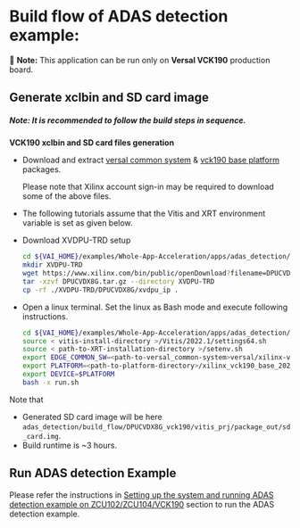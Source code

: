 # Build flow of ADAS detection example: 
:pushpin: **Note:** This application can be run only on **Versal VCK190** production board.

## Generate xclbin and SD card image

##### **Note:** It is recommended to follow the build steps in sequence.

**VCK190 xclbin and SD card files generation**
* Download and extract [versal common system](https://www.xilinx.com/member/forms/download/xef.html?filename=xilinx-versal-common-v2022.1_04191534.tar.gz) & [vck190 base platform](https://www.xilinx.com/member/forms/download/design-license-vck190-base-xef.html?filename=xilinx_vck190_base_202210_1.zip) packages.
    
    Please note that Xilinx account sign-in may be required to download some of the above files.
    
* The following tutorials assume that the Vitis and XRT environment variable is set as given below.

* Download XVDPU-TRD setup
    ```sh
    cd ${VAI_HOME}/examples/Whole-App-Acceleration/apps/adas_detection/build_flow/DPUCVDX8G_vck190
    mkdir XVDPU-TRD
    wget https://www.xilinx.com/bin/public/openDownload?filename=DPUCVDX8G.tar.gz
    tar -xzvf DPUCVDX8G.tar.gz --directory XVDPU-TRD
    cp -rf ./XVDPU-TRD/DPUCVDX8G/xvdpu_ip .
    ```

* Open a linux terminal. Set the linux as Bash mode and execute following instructions.
    ```sh
    cd ${VAI_HOME}/examples/Whole-App-Acceleration/apps/adas_detection/build_flow/DPUCVDX8G_vck190
    source < vitis-install-directory >/Vitis/2022.1/settings64.sh
    source < path-to-XRT-installation-directory >/setenv.sh
    export EDGE_COMMON_SW=<path-to-versal_common-system>versal/xilinx-versal-common-v2022.1
    export PLATFORM=<path-to-platform-directory>/xilinx_vck190_base_202210_1/xilinx_vck190_base_202210_1.xpfm
    export DEVICE=$PLATFORM
    bash -x run.sh
    ```
Note that 
- Generated SD card image will be here `adas_detection/build_flow/DPUCVDX8G_vck190/vitis_prj/package_out/sd_card.img`.
- Build runtime is ~3 hours.

## Run ADAS detection Example
Please refer the instructions in [Setting up the system and running ADAS detection example on ZCU102/ZCU104/VCK190](../../README.md#setting-up-the-system-and-running-adas-detection-example-on-zcu102zcu104vck190) section to run the ADAS detection example.
